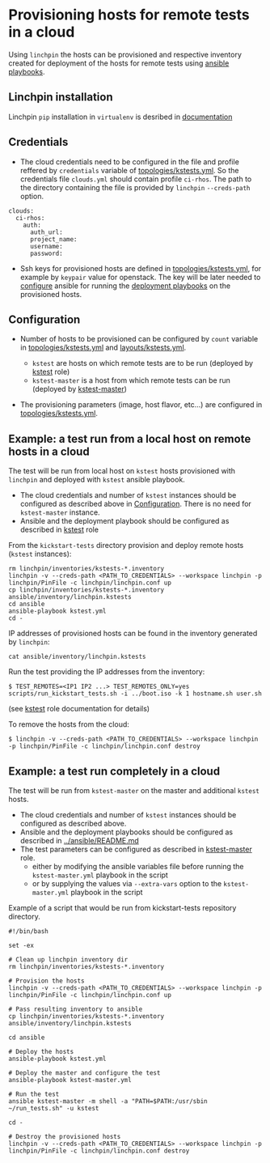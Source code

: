 Provisioning hosts for remote tests in a cloud
==============================================

Using `linchpin` the hosts can be provisioned and respective inventory created for deployment of the hosts for remote tests using [ansible playbooks](../ansible).

Linchpin installation
---------------------

Linchpin `pip` installation in `virtualenv` is desribed in [documentation](https://linchpin.readthedocs.io)

Credentials
-----------

* The cloud credentials need to be configured in the file and profile reffered by `credentials` variable of [topologies/kstests.yml](topologies/kstests.yml). So the credentials file `clouds.yml` should contain profile `ci-rhos`. The path to the directory containing the file is provided by `linchpin` `--creds-path` option.

```
clouds:
  ci-rhos:
    auth:
      auth_url:
      project_name:
      username:
      password:
```

* Ssh keys for provisioned hosts are defined in [topologies/kstests.yml](topologies/kstests.yml), for example by `keypair` value for openstack. The key will be later needed to [configure](../ansible/ansible.cfg) ansible for running the [deployment playbooks](../ansible) on the provisioned hosts.


Configuration
-------------

* Number of hosts to be provisioned can be configured by `count` variable in [topologies/kstests.yml](topologies/kstests.yml) and [layouts/kstests.yml](layouts/kstests.yml).

  * `kstest` are hosts on which remote tests are to be run (deployed by [kstest](../ansible/roles/kstest) role)
  * `kstest-master` is a host from which remote tests can be run (deployed by [kstest-master](../ansible/roles/kstest-master))

* The provisioning parameters (image, host flavor, etc...) are configured in [topologies/kstests.yml](topologies/kstests.yml).

Example: a test run from a local host on remote hosts in a cloud
----------------------------------------------------------------

The test will be run from local host on `kstest` hosts provisioned with `linchpin` and deployed with `kstest` ansible playbook.

* The cloud credentials and number of `kstest` instances should be configured as described above in [Configuration](#configuration). There is no need for `kstest-master` instance.
* Ansible and the deployment playbook should be configured as described in [kstest](../ansible/roles/kstest#remote-hosts-deployment) role

From the `kickstart-tests` directory provision and deploy remote hosts (`kstest` instances):

```
rm linchpin/inventories/kstests-*.inventory
linchpin -v --creds-path <PATH_TO_CREDENTIALS> --workspace linchpin -p linchpin/PinFile -c linchpin/linchpin.conf up
cp linchpin/inventories/kstests-*.inventory ansible/inventory/linchpin.kstests
cd ansible
ansible-playbook kstest.yml
cd -
```

IP addresses of provisioned hosts can be found in the inventory generated by `linchpin`:
```
cat ansible/inventory/linchpin.kstests
```

Run the test providing the IP addresses from the inventory:
```
$ TEST_REMOTES=<IP1 IP2 ...> TEST_REMOTES_ONLY=yes scripts/run_kickstart_tests.sh -i ../boot.iso -k 1 hostname.sh user.sh
```
(see [kstest](../ansible/roles/kstest#running-the-test) role documentation for details)

To remove the hosts from the cloud:
```
$ linchpin -v --creds-path <PATH_TO_CREDENTIALS> --workspace linchpin -p linchpin/PinFile -c linchpin/linchpin.conf destroy
```
Example: a test run completely in a cloud
-----------------------------------------

The test will be run from `kstest-master` on the master and additional `kstest` hosts.

* The cloud credentials and number of `kstest` instances should be configured as described above.
* Ansible and the deployment playbooks should be configured as described in [../ansible/README.md](../ansible/README.md)
* The test parameters can be configured as described in [kstest-master](../ansible/roles/kstest-master) role.
  * either by modifying the ansible variables file before running the `kstest-master.yml` playbook in the script
  * or by supplying the values via `--extra-vars` option to the `kstest-master.yml` playbook in the script

Example of a script that would be run from kickstart-tests repository directory.

```
#!/bin/bash

set -ex

# Clean up linchpin inventory dir
rm linchpin/inventories/kstests-*.inventory

# Provision the hosts
linchpin -v --creds-path <PATH_TO_CREDENTIALS> --workspace linchpin -p linchpin/PinFile -c linchpin/linchpin.conf up

# Pass resulting inventory to ansible
cp linchpin/inventories/kstests-*.inventory ansible/inventory/linchpin.kstests

cd ansible

# Deploy the hosts
ansible-playbook kstest.yml

# Deploy the master and configure the test
ansible-playbook kstest-master.yml

# Run the test
ansible kstest-master -m shell -a "PATH=$PATH:/usr/sbin ~/run_tests.sh" -u kstest

cd -

# Destroy the provisioned hosts
linchpin -v --creds-path <PATH_TO_CREDENTIALS> --workspace linchpin -p linchpin/PinFile -c linchpin/linchpin.conf destroy
```
